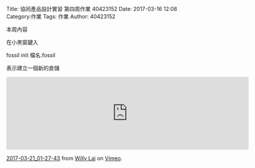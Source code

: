 Title: 協同產品設計實習 第四周作業 40423152
Date: 2017-03-16 12:08
Category:作業
Tags: 作業
Author: 40423152



<!-- PELICAN_END_SUMMARY -->

本周內容

在小黑窗鍵入

fossil init 檔名.fossil

表示建立一個新的倉儲

<iframe src="https://player.vimeo.com/video/209247673" width="640" height="192" frameborder="0" webkitallowfullscreen mozallowfullscreen allowfullscreen></iframe>
<p><a href="https://vimeo.com/209247673">2017-03-21_01-27-43</a> from <a href="https://vimeo.com/user46451216">Willy Lai</a> on <a href="https://vimeo.com">Vimeo</a>.</p>